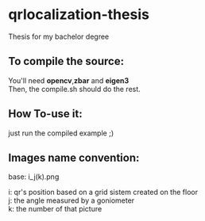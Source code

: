 qrlocalization-thesis
=====================

Thesis for my bachelor degree

To compile the source:
----------------------

You'll need **opencv**,**zbar** and **eigen3**<br />
Then, the compile.sh should do the rest.

How To-use it:
--------------

just run the compiled example ;)

Images name convention:
-----------------------

base: i_j(k).png

i: qr's position based on a grid sistem created on the floor<br />
j: the angle measured by a goniometer<br />
k: the number of that picture<br />


